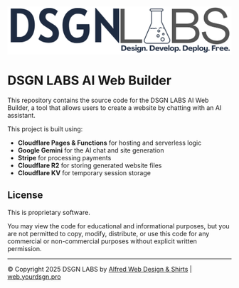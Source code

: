 ![DSGN LABS Logo](DSGN.png)

# DSGN LABS AI Web Builder

This repository contains the source code for the DSGN LABS AI Web Builder, a tool that allows users to create a website by chatting with an AI assistant.

This project is built using:
* **Cloudflare Pages & Functions** for hosting and serverless logic
* **Google Gemini** for the AI chat and site generation
* **Stripe** for processing payments
* **Cloudflare R2** for storing generated website files
* **Cloudflare KV** for temporary session storage

## License

This is proprietary software.

You may view the code for educational and informational purposes, but you are not permitted to copy, modify, distribute, or use this code for any commercial or non-commercial purposes without explicit written permission.

---

© Copyright 2025 DSGN LABS by [Alfred Web Design & Shirts](https://www.alfredwebdesign.com) | [web.yourdsgn.pro](https://web.yourdsgn.pro)
